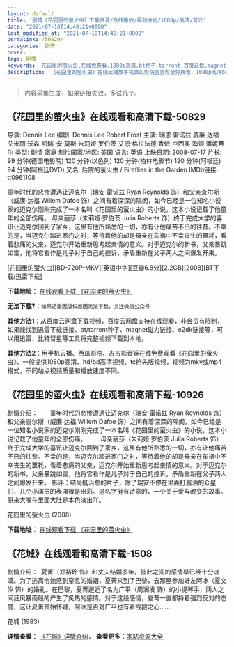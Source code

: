 ```yaml
---
layout: default
title: '剧情《花园里的萤火虫》下载资源/在线播放/视频地址/1080p/高清/蓝光'
date: "2021-07-10T14:40:21+0800"
last_modified_at: "2021-07-10T14:40:21+0800"
permalink: /50829/
categories: 剧情
cover:
tags: 剧情
keywords: '花园里的萤火虫,在线免费看,1080p高清,bt种子,torrent,百度云盘,magnet,磁力链,迅雷下载资源'
description: '《花园里的萤火虫》在线云播放手机西瓜影院吉吉影音免费看，1080p高清bd/hd未删减完整版和tc抢先枪版，mkv/mp4格式，附带bt/torrent种子、magnet/磁力链、百度云盘、网盘资源迅雷下载链接'
---
```


>内容采集生成，如果链接失效，多试几个。


## 《花园里的萤火虫》在线观看和高清下载-50829

导演: Dennis Lee 编剧: Dennis Lee Robert Frost 主演: 瑞恩·雷诺兹 威廉·达福 艾米丽·沃森 凯瑞-安·莫斯 朱莉娅·罗伯茨 艾恩·格拉法德 香侬·卢西奥 海顿·潘妮蒂尔 类型: 剧情 家庭 制片国家/地区: 美国 语言: 英语 上映日期: 2008-07-17 片长: 99 分钟(德国电影院) 120 分钟(以色列) 120 分钟(柏林电影节) 120 分钟(阿根廷) 94 分钟(阿根廷DVD) 又名: 后院的萤火虫 / Fireflies in the Garden IMDb链接: tt0961108

童年时代的悲惨遭遇让迈克尔（瑞安·雷诺兹 Ryan Reynolds 饰）和父亲查尔斯（威廉·达福 Willem Dafoe 饰）之间有着深深的隔阂，如今已经是一位知名小说家的迈克尔刚刚完成了一本名叫《花园里的萤火虫》的小说，这本小说记载了他童年的全部伤痛。 母亲丽莎（朱莉娅·罗伯茨 Julia Roberts 饰）终于完成大学的喜讯让迈克尔回到了家乡，这里有他所熟悉的一切，亦有让他痛苦不已的往昔。不幸的是，当迈克尔踏进家门之时，等待着他的却是母亲在车祸中不幸丧生的噩耗，看着悲痛的父亲，迈克尔开始重新思考起亲情的意义。对于迈克尔的新书，父亲暴跳如雷，他将它看作是儿子对于自己的控诉，矛盾重新在父子两人之间爆发开来。


[花园里的萤火虫][BD-720P-MKV][英语中字][豆瓣6.8分][2.2GB][2008][BT下载/迅雷下载]

**下载地址**： [在线观看下载 《花园里的萤火虫》](https://www.btdx8.com/torrent/fireflies_in_the_garden_2008.html) 


**无法下载?**：`如果迅雷因版权原因无法下载，关注微信公众号 `

**其他方法1**：从百度云网盘下载视频，百度云网盘支持在线观看，非会员有限制，如果能找到迅雷下载链接、bt/torrent种子、magnet磁力链接、e2dk链接等，可以用迅雷、比特彗星等工具将完整视频下载到本地。

**其他方法2**：用手机云播、西瓜影院、吉吉影音等在线免费观看《花园里的萤火虫》，一般提供1080p高清、hd/bd高清视频、tc抢先版视频，视频为mkv或mp4格式，不同站点视频质量和播放速度不同。


## 《花园里的萤火虫》在线观看和高清下载-10926

剧情介绍：　　童年时代的悲惨遭遇让迈克尔（瑞安·雷诺兹 Ryan Reynolds 饰）和父亲查尔斯（威廉·达福 Willem Dafoe 饰）之间有着深深的隔阂，如今已经是一位知名小说家的迈克尔刚刚完成了一本名叫《花园里的萤火虫》的小说，这本小说记载了他童年的全部伤痛。 　　母亲丽莎（朱莉娅·罗伯茨 Julia Roberts 饰）终于完成大学的喜讯让迈克尔回到了家乡，这里有他所熟悉的一切，亦有让他痛苦不已的往昔。不幸的是，当迈克尔踏进家门之时，等待着他的却是母亲在车祸中不幸丧生的噩耗，看着悲痛的父亲，迈克尔开始重新思考起亲情的意义。对于迈克尔的新书，父亲暴跳如雷，他将它看作是儿子对于自己的控诉，矛盾重新在父子两人之间爆发开来。 影评：结局挺治愈的片子，除了瑞安不停在里面打酱油的众星们，几个小演员的表演很是出彩。这名字挺有诗意的，一个关于爱与改变的故事。原来大嘴在里面大肚是本色演出吖。


花园里的萤火虫 (2008)

**下载地址**： [在线观看下载 《花园里的萤火虫》](https://www.btbtdy.me/btdy/dy8081.html) 


## 《花城》在线观看和高清下载-1508

剧情介绍：  夏菁（郑裕玲 饰）和丈夫结婚多年，彼此之间的感情早已经十分淡漠。为了逃离令她感到窒息的婚姻，夏菁来到了巴黎，去那里参加好友阿冰（夏文汐 饰）的婚礼。在巴黎，夏菁邂逅了名为广平（周润发 饰）的小提琴手，两人之间狂风暴雨般的产生了炙热的感情。对于这段感情，夏菁一直都持着强烈反对的态度，这让夏菁开始怀疑，阿冰是否对广平也有着觊觎之心……


花城 (1983)

**详情查看**： [《花城》详情介绍](/movie/1508/)， **查看更多**：[本站资源大全](/movie/t/all/)

